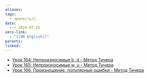 ```yaml
---
aliases: 
tags:
  - зрелость/🌱
date:
  - - 2024-07-15
zero-link:
  - "[[00 English]]"
parents: 
linked:
---
```

- [Урок 164: Непроизносимые b, d - Метод Тичера](https://puzzle-english.com/teacher/class2?lesson=822)
- [Урок 165: Непроизносимые w, u - Метод Тичера](https://puzzle-english.com/teacher/class2?lesson=826)
- [Урок 166: Произношение, популярные ошибки - Метод Тичера](https://puzzle-english.com/teacher/class2?lesson=813)